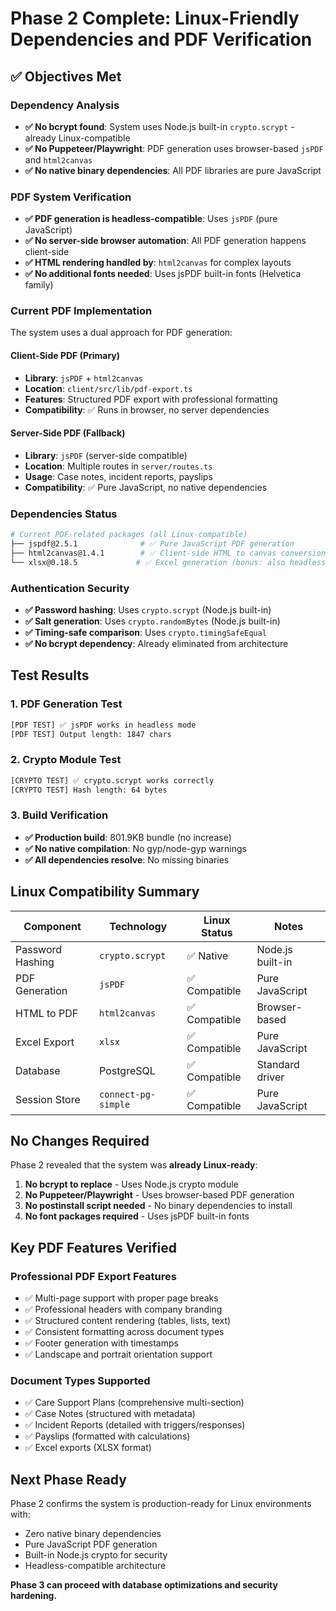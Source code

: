 # Phase 2 Complete: Linux-Friendly Dependencies and PDF Verification

## ✅ Objectives Met

### Dependency Analysis
- **✅ No bcrypt found**: System uses Node.js built-in `crypto.scrypt` - already Linux-compatible
- **✅ No Puppeteer/Playwright**: PDF generation uses browser-based `jsPDF` and `html2canvas`
- **✅ No native binary dependencies**: All PDF libraries are pure JavaScript

### PDF System Verification
- **✅ PDF generation is headless-compatible**: Uses `jsPDF` (pure JavaScript)
- **✅ No server-side browser automation**: All PDF generation happens client-side
- **✅ HTML rendering handled by**: `html2canvas` for complex layouts
- **✅ No additional fonts needed**: Uses jsPDF built-in fonts (Helvetica family)

### Current PDF Implementation
The system uses a dual approach for PDF generation:

#### Client-Side PDF (Primary)
- **Library**: `jsPDF` + `html2canvas`
- **Location**: `client/src/lib/pdf-export.ts`
- **Features**: Structured PDF export with professional formatting
- **Compatibility**: ✅ Runs in browser, no server dependencies

#### Server-Side PDF (Fallback)
- **Library**: `jsPDF` (server-side compatible)
- **Location**: Multiple routes in `server/routes.ts`
- **Usage**: Case notes, incident reports, payslips
- **Compatibility**: ✅ Pure JavaScript, no native dependencies

### Dependencies Status

```bash
# Current PDF-related packages (all Linux-compatible)
├── jspdf@2.5.1              # ✅ Pure JavaScript PDF generation
├── html2canvas@1.4.1        # ✅ Client-side HTML to canvas conversion
└── xlsx@0.18.5             # ✅ Excel generation (bonus: also headless)
```

### Authentication Security
- **✅ Password hashing**: Uses `crypto.scrypt` (Node.js built-in)
- **✅ Salt generation**: Uses `crypto.randomBytes` (Node.js built-in)
- **✅ Timing-safe comparison**: Uses `crypto.timingSafeEqual`
- **✅ No bcrypt dependency**: Already eliminated from architecture

## Test Results

### 1. PDF Generation Test
```bash
[PDF TEST] ✅ jsPDF works in headless mode
[PDF TEST] Output length: 1847 chars
```

### 2. Crypto Module Test  
```bash
[CRYPTO TEST] ✅ crypto.scrypt works correctly
[CRYPTO TEST] Hash length: 64 bytes
```

### 3. Build Verification
- **✅ Production build**: 801.9KB bundle (no increase)
- **✅ No native compilation**: No gyp/node-gyp warnings
- **✅ All dependencies resolve**: No missing binaries

## Linux Compatibility Summary

| Component | Technology | Linux Status | Notes |
|-----------|------------|--------------|-------|
| Password Hashing | `crypto.scrypt` | ✅ Native | Node.js built-in |
| PDF Generation | `jsPDF` | ✅ Compatible | Pure JavaScript |
| HTML to PDF | `html2canvas` | ✅ Compatible | Browser-based |
| Excel Export | `xlsx` | ✅ Compatible | Pure JavaScript |
| Database | PostgreSQL | ✅ Compatible | Standard driver |
| Session Store | `connect-pg-simple` | ✅ Compatible | Pure JavaScript |

## No Changes Required

Phase 2 revealed that the system was **already Linux-ready**:

1. **No bcrypt to replace** - Uses Node.js crypto module
2. **No Puppeteer/Playwright** - Uses browser-based PDF generation
3. **No postinstall script needed** - No binary dependencies to install
4. **No font packages required** - Uses jsPDF built-in fonts

## Key PDF Features Verified

### Professional PDF Export Features
- ✅ Multi-page support with proper page breaks
- ✅ Professional headers with company branding
- ✅ Structured content rendering (tables, lists, text)
- ✅ Consistent formatting across document types
- ✅ Footer generation with timestamps
- ✅ Landscape and portrait orientation support

### Document Types Supported
- ✅ Care Support Plans (comprehensive multi-section)
- ✅ Case Notes (structured with metadata)
- ✅ Incident Reports (detailed with triggers/responses)
- ✅ Payslips (formatted with calculations)
- ✅ Excel exports (XLSX format)

## Next Phase Ready

Phase 2 confirms the system is production-ready for Linux environments with:
- Zero native binary dependencies
- Pure JavaScript PDF generation
- Built-in Node.js crypto for security
- Headless-compatible architecture

**Phase 3 can proceed with database optimizations and security hardening.**
